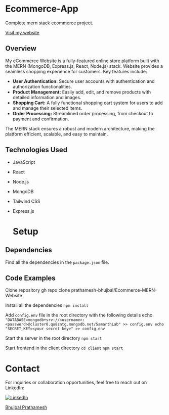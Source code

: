 # Ecommerce-App
Complete mern stack ecommerce project.

[Visit my website](https://tame-teal-loafers.cyclic.app/)

## Overview

My eCommerce Website is a fully-featured online store platform built with the MERN (MongoDB, Express.js, React, Node.js) stack. Website provides a seamless shopping experience for customers. Key features include:

- **User Authentication:** Secure user accounts with authentication and authorization functionalities.
- **Product Management:** Easily add, edit, and remove products with detailed information and images.
- **Shopping Cart:** A fully functional shopping cart system for users to add and manage their selected items.
- **Order Processing:** Streamlined order processing, from checkout to payment and confirmation.

The MERN stack ensures a robust and modern architecture, making the platform efficient, scalable, and easy to maintain.

## Technologies Used

- JavaScript
- React
- Node.js
- MongoDB
- Tailwind CSS
- Express.js

  # Setup

## Dependencies

Find all the dependencies in the `package.json` file.

## Code Examples
 Clone repository
   gh repo clone prathamesh-bhujbal/Ecommerce-MERN-Website

 Install all the dependencies
     `npm install`

 Add `config.env` file in the root directory with the following details
     echo `"DATABASE=mongodb+srv://<username>:<password>@cluster0.qu8zntg.mongodb.net/SamarthLab" >> config.env
           echo "SECRET_KEY=<your secret key>" >> config.env`

 Start the server in the root directory
    `npm start`

 Start frontend in the client directory
   `cd client`
   `npm start`


# Contact

For inquiries or collaboration opportunities, feel free to reach out on LinkedIn:

[![LinkedIn](https://img.shields.io/badge/LinkedIn-Bhujbal%20Prathamesh-blue)](https://www.linkedin.com/in/bhujbal-prathamesh-633a28230/)

[Bhujbal Prathamesh](https://www.linkedin.com/in/bhujbal-prathamesh-633a28230/)

